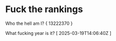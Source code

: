 # Fuck the rankings

Who the hell am I?
{ 13222370 }

What fucking year is it?
[ 2025-03-19T14:06:40Z ]
